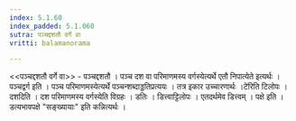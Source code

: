 ```yaml
---
index: 5.1.60
index_padded: 5.1.060
sutra: पञ्चद्दशतौ वर्गे वा
vritti: balamanorama

---
```

<<पञ्चद्दशतौ वर्गे वा>> - पञ्चद्दशतौ । पञ्च दश वा परिमाणमस्य वर्गस्येत्यर्थे एतौ निपात्येते इत्यर्थः । पञ्चद्वर्ग इति । पञ्च परिमाणमस्येत्यर्थे पञ्चन्शब्दाड्डतिप्रत्ययः । तत्र इकार उच्चारणार्थः ।टे॑रिति टिलोपः । दशदिति । दश परिमाणमस्य वर्गस्येति विग्रहः । डतिः । डित्त्वाट्टिलोपः । एतदर्थमेव डित्त्वम् । पक्षे इति । डत्यभावपक्षे "सङ्ख्यायाः" इति कन्नित्यर्थः । 